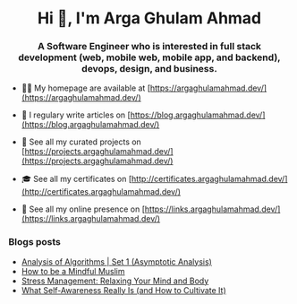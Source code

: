<h1 align="center">Hi 👋, I'm Arga Ghulam Ahmad</h1>
<h3 align="center">A Software Engineer who is interested in full stack development (web, mobile web, mobile app, and backend), devops, design, and business.</h3>

- 👨‍💻 My homepage are available at [https://argaghulamahmad.dev/](https://argaghulamahmad.dev/)

- 📝 I regulary write articles on [https://blog.argaghulamahmad.dev/](https://blog.argaghulamahmad.dev/)

- 🚧 See all my curated projects on [https://projects.argaghulamahmad.dev/](https://projects.argaghulamahmad.dev/)

- 🎓 See all my certificates on [http://certificates.argaghulamahmad.dev/](http://certificates.argaghulamahmad.dev/)

- 🔗 See all my online presence on [https://links.argaghulamahmad.dev/](https://links.argaghulamahmad.dev/)

### Blogs posts
<!-- BLOG-POST-LIST:START -->
- [Analysis of Algorithms | Set 1 (Asymptotic Analysis)](https://blog.argaghulamahmad.dev/2021/11/04/analysis-of-algorithms-set-1-asymptotic-analysis/)
- [How to be a Mindful Muslim](https://blog.argaghulamahmad.dev/2021/11/04/how-to-be-a-mindful-muslim/)
- [Stress Management: Relaxing Your Mind and Body](https://blog.argaghulamahmad.dev/2021/11/04/stress-management-relaxing-your-mind-and-body/)
- [What Self-Awareness Really Is (and How to Cultivate It)](https://blog.argaghulamahmad.dev/2021/11/04/what-self-awareness-really-is-and-how-to-cultivate-it/)
<!-- BLOG-POST-LIST:END -->
